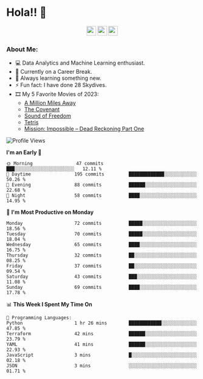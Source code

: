 # Hola!! 👋

<p align="center">
<a href="https://www.linkedin.com/in/salujaamandeep"><img src="https://img.shields.io/badge/linkedin-%230077B5.svg?&style=for-the-badge&logo=linkedin&logoColor=white" height=25></a>
<a href="https://www.twitter.com/salujaamandeep"><img src="https://img.shields.io/badge/twitter-%231DA1F2.svg?&style=for-the-badge&logo=twitter&logoColor=white" height=25></a>
<a href="https://medium.com/@saluja.amandeep"><img src="https://img.shields.io/badge/medium-%2312100E.svg?&style=for-the-badge&logo=medium&logoColor=white" height=25></a></p>

### About Me:

- 💻 Data Analytics and Machine Learning enthusiast.
- 🌱 Currently on a Career Break.
- 📖 Always learning something new.
- ⚡ Fun fact: I have done 28 Skydives.
- 🎞️ My 5 Favorite Movies of 2023:
  - [A Million Miles Away](https://www.imdb.com/title/tt21940010/)
  - [The Covenant](https://www.imdb.com/title/tt4873118/)
  - [Sound of Freedom](https://www.imdb.com/title/tt7599146/)
  - [Tetris](https://www.imdb.com/title/tt12758060/)
  - [Mission: Impossible – Dead Reckoning Part One](https://www.imdb.com/title/tt9603212/)

<!--START_SECTION:waka-->
![Profile Views](http://img.shields.io/badge/Profile%20Views-10-blue)

**I'm an Early 🐤** 

```text
🌞 Morning                47 commits          ███░░░░░░░░░░░░░░░░░░░░░░   12.11 % 
🌆 Daytime                195 commits         █████████████░░░░░░░░░░░░   50.26 % 
🌃 Evening                88 commits          ██████░░░░░░░░░░░░░░░░░░░   22.68 % 
🌙 Night                  58 commits          ████░░░░░░░░░░░░░░░░░░░░░   14.95 % 
```
📅 **I'm Most Productive on Monday** 

```text
Monday                   72 commits          █████░░░░░░░░░░░░░░░░░░░░   18.56 % 
Tuesday                  70 commits          █████░░░░░░░░░░░░░░░░░░░░   18.04 % 
Wednesday                65 commits          ████░░░░░░░░░░░░░░░░░░░░░   16.75 % 
Thursday                 32 commits          ██░░░░░░░░░░░░░░░░░░░░░░░   08.25 % 
Friday                   37 commits          ██░░░░░░░░░░░░░░░░░░░░░░░   09.54 % 
Saturday                 43 commits          ███░░░░░░░░░░░░░░░░░░░░░░   11.08 % 
Sunday                   69 commits          ████░░░░░░░░░░░░░░░░░░░░░   17.78 % 
```


📊 **This Week I Spent My Time On** 

```text
💬 Programming Languages: 
Python                   1 hr 26 mins        ████████████░░░░░░░░░░░░░   47.85 % 
Terraform                42 mins             ██████░░░░░░░░░░░░░░░░░░░   23.79 % 
YAML                     41 mins             ██████░░░░░░░░░░░░░░░░░░░   22.93 % 
JavaScript               3 mins              █░░░░░░░░░░░░░░░░░░░░░░░░   02.18 % 
JSON                     3 mins              ░░░░░░░░░░░░░░░░░░░░░░░░░   01.71 % 
```


<!--END_SECTION:waka-->

